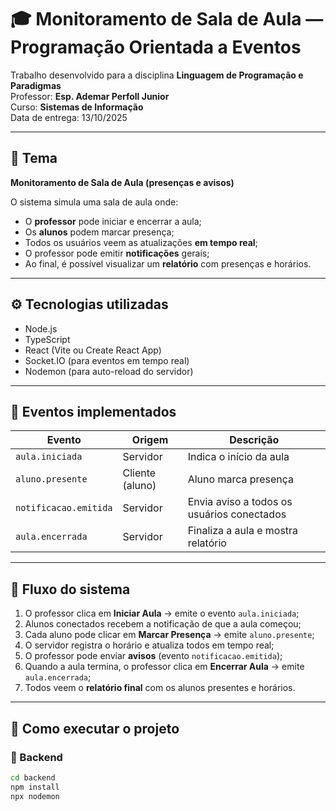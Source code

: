 # 🎓 Monitoramento de Sala de Aula — Programação Orientada a Eventos

Trabalho desenvolvido para a disciplina **Linguagem de Programação e Paradigmas**  
Professor: **Esp. Ademar Perfoll Junior**  
Curso: **Sistemas de Informação**  
Data de entrega: 13/10/2025  

---

## 🧠 Tema
**Monitoramento de Sala de Aula (presenças e avisos)**

O sistema simula uma sala de aula onde:
- O **professor** pode iniciar e encerrar a aula;
- Os **alunos** podem marcar presença;
- Todos os usuários veem as atualizações **em tempo real**;
- O professor pode emitir **notificações** gerais;
- Ao final, é possível visualizar um **relatório** com presenças e horários.

---

## ⚙️ Tecnologias utilizadas

- Node.js  
- TypeScript  
- React (Vite ou Create React App)  
- Socket.IO (para eventos em tempo real)  
- Nodemon (para auto-reload do servidor)

---

## 🔄 Eventos implementados

| Evento | Origem | Descrição |
|--------|---------|-----------|
| `aula.iniciada` | Servidor | Indica o início da aula |
| `aluno.presente` | Cliente (aluno) | Aluno marca presença |
| `notificacao.emitida` | Servidor | Envia aviso a todos os usuários conectados |
| `aula.encerrada` | Servidor | Finaliza a aula e mostra relatório |

---

## 🧩 Fluxo do sistema

1. O professor clica em **Iniciar Aula** → emite o evento `aula.iniciada`;
2. Alunos conectados recebem a notificação de que a aula começou;
3. Cada aluno pode clicar em **Marcar Presença** → emite `aluno.presente`;
4. O servidor registra o horário e atualiza todos em tempo real;
5. O professor pode enviar **avisos** (evento `notificacao.emitida`);
6. Quando a aula termina, o professor clica em **Encerrar Aula** → emite `aula.encerrada`;
7. Todos veem o **relatório final** com os alunos presentes e horários.

---

## 🚀 Como executar o projeto

### 🔧 Backend
```bash
cd backend
npm install
npx nodemon

